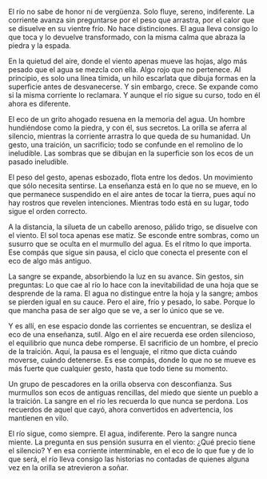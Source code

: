 El río no sabe de honor ni de vergüenza. Solo fluye, sereno, indiferente. La corriente avanza sin preguntarse por el peso que arrastra, por el calor que se disuelve en su vientre frío. No hace distinciones. El agua lleva consigo lo que toca y lo devuelve transformado, con la misma calma que abraza la piedra y la espada.

En la quietud del aire, donde el viento apenas mueve las hojas, algo más pesado que el agua se mezcla con ella. Algo rojo que no pertenece. Al principio, es solo una línea tímida, un hilo escarlata que dibuja formas en la superficie antes de desvanecerse. Y sin embargo, crece. Se expande como si la misma corriente lo reclamara. Y aunque el río sigue su curso, todo en él ahora es diferente.

El eco de un grito ahogado resuena en la memoria del agua. Un hombre hundiéndose como la piedra, y con él, sus secretos. La orilla se aferra al silencio, mientras la corriente arrastra lo que queda de su humanidad. Un gesto, una traición, un sacrificio; todo se confunde en el remolino de lo ineludible. Las sombras que se dibujan en la superficie son los ecos de un pasado ineludible.

El peso del gesto, apenas esbozado, flota entre los dedos. Un movimiento que sólo necesita sentirse. La enseñanza está en lo que no se mueve, en lo que permanece suspendido en el aire antes de tocar la tierra, pues aquí no hay rostros que revelen intenciones. Mientras todo está en su lugar, todo sigue el orden correcto.

A la distancia, la silueta de un cabello arenoso, pálido trigo, se disuelve con el viento. El sol toca apenas ese matiz. Se esconde entre sombras, como un susurro que se oculta en el murmullo del agua. Es el ritmo lo que importa. Ese compás que sigue sin pausa, el ciclo que conecta el presente con el eco de algo más antiguo.

La sangre se expande, absorbiendo la luz en su avance. Sin gestos, sin preguntas: Lo que cae al río lo hace con la inevitabilidad de una hoja que se desprende de la rama. El agua no distingue entre la hoja y la sangre; ambos se pierden igual en su cauce. Pero el aire, frío y pesado, lo sabe. Porque lo que mancha pasa de ser algo que se ve, a ser lo único que se ve.

Y es allí, en ese espacio donde las corrientes se encuentran, se desliza el eco de una enseñanza, sutil. Algo en el aire recuerda ese orden silencioso, el equilibrio que nunca debe romperse. El sacrificio de un hombre, el precio de la traición. Aquí, la pausa es el lenguaje, el ritmo que dicta cuándo moverse, cuándo detenerse. Es ese compás, donde lo que no se mueve es más fuerte que cualquier gesto, hasta que todo tiene su momento.

Un grupo de pescadores en la orilla observa con desconfianza. Sus murmullos son ecos de antiguas rencillas, del miedo que siente un pueblo a la traición. La sangre en el río les recuerda lo que nunca se perdona. Los recuerdos de aquel que cayó, ahora convertidos en advertencia, los mantienen en vilo.

El río sigue, como siempre. El agua, indiferente. Pero la sangre nunca miente. La pregunta en sus pensión susurra en el viento: ¿Qué precio tiene el silencio? Y en esa corriente interminable, en el eco de lo que fue y de lo que será, el río lleva consigo las historias no contadas de quienes alguna vez en la orilla se atrevieron a soñar.

